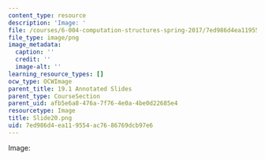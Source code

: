 ```yaml
---
content_type: resource
description: 'Image: '
file: /courses/6-004-computation-structures-spring-2017/7ed986d4ea119554ac7686769dcb97e6_Slide20.png
file_type: image/png
image_metadata:
  caption: ''
  credit: ''
  image-alt: ''
learning_resource_types: []
ocw_type: OCWImage
parent_title: 19.1 Annotated Slides
parent_type: CourseSection
parent_uid: afb5e6a8-476a-7f76-4e0a-4be0d22685e4
resourcetype: Image
title: Slide20.png
uid: 7ed986d4-ea11-9554-ac76-86769dcb97e6
---
```

Image: 

